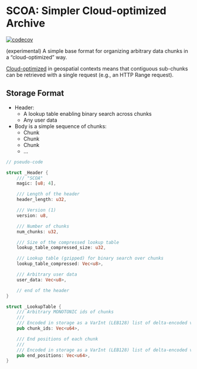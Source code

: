 # SCOA: Simpler Cloud-optimized Archive

[![codecov](https://codecov.io/gh/MIERUNE/scoa/graph/badge.svg?token=3Nd2rFCRYz)](https://codecov.io/gh/MIERUNE/scoa)

(experimental) A simple base format for organizing arbitrary data chunks in a “cloud-optimized” way.

[Cloud-optimized](https://guide.cloudnativegeo.org/) in geospatial contexts means that contiguous sub-chunks can be retrieved with a single request (e.g., an HTTP Range request).

## Storage Format

- Header:
    - A lookup table enabling binary search across chunks
    - Any user data
- Body is a simple sequence of chunks:
    - Chunk
    - Chunk
    - Chunk
    - ...

```rust
// pseudo-code

struct _Header {
    /// "SCOA"
    magic: [u8; 4],

    /// Length of the header
    header_length: u32,

    /// Version (1)
    version: u8,

    /// Number of chunks
    num_chunks: u32,

    /// Size of the compressed lookup table
    lookup_table_compressed_size: u32,

    /// Lookup table (gzipped) for binary search over chunks
    lookup_table_compressed: Vec<u8>,

    /// Arbitrary user data
    user_data: Vec<u8>,

    // end of the header
}

struct _LookupTable {
    /// Arbitrary MONOTONIC ids of chunks
    ///
    /// Encoded in storage as a VarInt (LEB128) list of delta-encoded values.
    pub chunk_ids: Vec<u64>,

    /// End positions of each chunk
    ///
    /// Encoded in storage as a VarInt (LEB128) list of delta-encoded values.
    pub end_positions: Vec<u64>,
}
```
